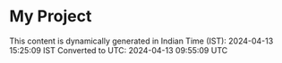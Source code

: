 # My Project

This content is dynamically generated in Indian Time (IST): 2024-04-13 15:25:09 IST
Converted to UTC: 2024-04-13 09:55:09 UTC
